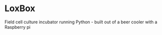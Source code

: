 # LoxBox
Field cell culture incubator running Python - built out of a beer cooler with a Raspberry pi
